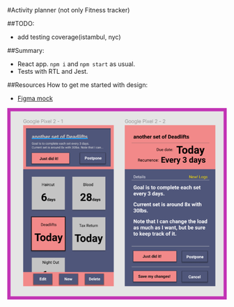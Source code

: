 #Activity planner (not only Fitness tracker)

##TODO:

- add testing coverage(istambul, nyc)

##Summary:

- React app. `npm i` and `npm start` as usual.
- Tests with RTL and Jest.

##Resources
How to get me started with design:

- [Figma mock](https://www.figma.com/file/Y4GGkOtJrpoL9AirqWlZBv/Cards-and-activity-planner?node-id=0%3A1)

![Drag Racing](docs/images/activity-planner-figma.png)
